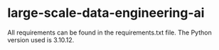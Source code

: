 # large-scale-data-engineering-ai

All requirements can be found in the requirements.txt file. The Python version used is 3.10.12.